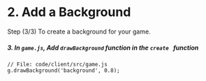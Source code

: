 # 2. Add a Background

Step (3/3) To create a background for your game. 

##### 3. In `game.js`, Add `drawBackground` function in the `create ` function

```
// File: code/client/src/game.js
g.drawBackground('background', 0.8);
```
